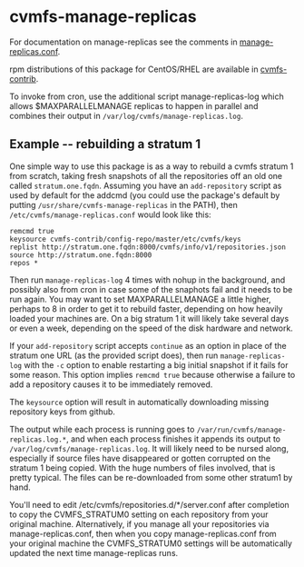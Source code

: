 # cvmfs-manage-replicas

For documentation on manage-replicas see the comments in
[manage-replicas.conf](https://github.com/cvmfs-contrib/cvmfs-manage-replicas/blob/master/manage-replicas.conf).

rpm distributions of this package for CentOS/RHEL are available in
[cvmfs-contrib](https://cvmfs-contrib.githup.io).

To invoke from cron, use the additional script manage-replicas-log which
allows $MAXPARALLELMANAGE replicas to happen in parallel and combines
their output in `/var/log/cvmfs/manage-replicas.log`.

## Example -- rebuilding a stratum 1

One simple way to use this package is as a way to rebuild a cvmfs
stratum 1 from scratch, taking fresh snapshots of all the repositories
off an old one called `stratum.one.fqdn`.
Assuming you have an `add-repository` script as used by default for the
addcmd (you could use the package's default by putting
`/usr/share/cvmfs-manage-replicas` in the PATH), then
`/etc/cvmfs/manage-replicas.conf` would look like this:
```
remcmd true
keysource cvmfs-contrib/config-repo/master/etc/cvmfs/keys
replist http://stratum.one.fqdn:8000/cvmfs/info/v1/repositories.json
source http://stratum.one.fqdn:8000
repos *
```
Then run `manage-replicas-log` 4 times with nohup in the background, and
possibly also from cron in case some of the snaphots fail and it needs
to be run again.
You may want to set MAXPARALLELMANAGE a little higher, perhaps to 8 in
order to get it to rebuild faster, depending on how heavily loaded your
machines are.
On a big stratum 1 it will likely take several days or even a week,
depending on the speed of the disk hardware and network. 

If your `add-repository` script accepts `continue` as an option in place
of the stratum one URL (as the provided script does), then run
`manage-replicas-log` with the `-c` option to enable restarting a big
initial snapshot if it fails for some reason.
This option implies `remcmd true` because otherwise a failure to add a
repository causes it to be immediately removed.

The `keysource` option will result in automatically downloading missing
repository keys from github.

The output while each process is running goes to
`/var/run/cvmfs/manage-replicas.log.*`, and when each process finishes
it appends its output to `/var/log/cvmfs/manage-replicas.log`.
It will likely need to be nursed along, especially if source files have
disappeared or gotten corrupted on the stratum 1 being copied.
With the huge numbers of files involved, that is pretty typical.
The files can be re-downloaded from some other stratum1 by hand.

You'll need to edit /etc/cvmfs/repositories.d/*/server.conf after
completion to copy the CVMFS_STRATUM0 setting on each repository from
your original machine.
Alternatively, if you manage all your repositories via
manage-replicas.conf, then when you copy manage-replicas.conf from your
original machine the CVMFS_STRATUM0 settings will be automatically
updated the next time manage-replicas runs.
